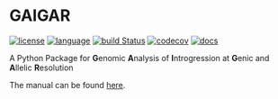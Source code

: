 # GAIGAR

[![license](https://img.shields.io/badge/license-GPL%20v3-black.svg?style=flat-square)](LICENSE) 
[![language](http://img.shields.io/badge/language-Python-blue.svg?style=flat-square)](https://www.python.org/) 
[![build Status](https://img.shields.io/github/actions/workflow/status/xin-huang/gaigar/build.yaml?branch=main&style=flat-square)](https://github.com/xin-huang/gaigar/actions) 
[![codecov](https://img.shields.io/codecov/c/github/xin-huang/gaigar?token=GI66f4R3RF&style=flat-square)](https://codecov.io/gh/xin-huang/gaigar)
[![docs](https://img.shields.io/github/actions/workflow/status/xin-huang/gaigar/pages/pages-build-deployment?style=flat-square&label=docs)](https://github.com/xin-huang/gaigar/deployments/github-pages)

A Python Package for **G**enomic **A**nalysis of **I**ntrogression at **G**enic and **A**llelic **R**esolution

The manual can be found [here](https://xin-huang.github.io/gaigar).
